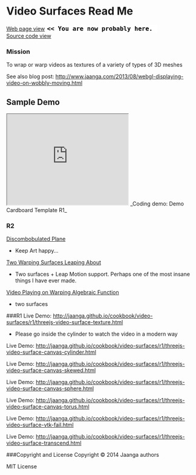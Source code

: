 Video Surfaces Read Me
==
[Web page view]( http://jaanga.github.io/cookbook/video-surfaces/ ) <input value="<< You are now probably here." size=28 style="font:bold 12pt monospace;border-width:0;" >  
[Source code view]( https://github.com/jaanga/cookbook/video-surfaces/ ) <scan style=display:none ><< You are now probably here.</scan>

### Mission
To wrap or warp videos as textures of a variety of types of 3D meshes

See also blog post: <http://www.jaanga.com/2013/08/webgl-displaying-video-on-wobbly-moving.html>

## Sample Demo

<iframe src="http://jaanga.github.io/cookbook/cardboard/r1/cardboard-r1.html" width=320px height=240px class='overview' >
There is an `iframe` here. It is not visible when viewed on GitHub. To view, please go to http://jaanga.github.io/cookbook/cardboard.
</iframe>
_Coding demo: Demo Cardboard Template R1_


### R2

[Discombobulated Plane]( http://jaanga.github.io/cookbook/video-surfaces/r2/discombobulated-plane.html )

- Keep Art happy...

[Two Warping Surfaces Leaping About]( http://jaanga.github.io/cookbook/video-surfaces/r2/video-select.html )

- Two surfaces + Leap Motion support. Perhaps one of the most insane things I have ever made. 

[Video Playing on Warping Algebraic Function]( http://jaanga.github.io/cookbook/video-surfaces/r2/threejs-video-surface-transcend.html)  

- two surfaces  



###R1
Live Demo: http://jaanga.github.io/cookbook/video-surfaces/r1/threejs-video-surface-texture.html

* Please go inside the cylinder to watch the video in a modern way

Live Demo: <http://jaanga.github.io/cookbook/video-surfaces/r1/threejs-video-surface-canvas-cylinder.html>
 
Live Demo: <http://jaanga.github.io/cookbook/video-surfaces/r1/threejs-video-surface-canvas-skewed.html>
 
Live Demo: <http://jaanga.github.io/cookbook/video-surfaces/r1/threejs-video-surface-canvas-sphere.html>
  
Live Demo: <http://jaanga.github.io/cookbook/video-surfaces/r1/threejs-video-surface-canvas-torus.html>

Live Demo: <http://jaanga.github.io/cookbook/video-surfaces/r1/threejs-video-surface-vtk-fail.html>
 
Live Demo: <http://jaanga.github.io/cookbook/video-surfaces/r1/threejs-video-surface-transcend.html>

###Copyright and License
Copyright &copy; 2014 Jaanga authors

MIT License

